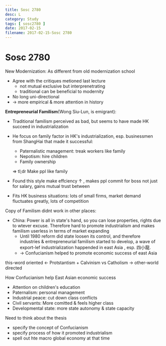 ```yaml
---
title: Sosc 2780
desc: L
category: Study
tags: [ sosc2780 ]
date: 2017-02-15
filename: 2017-02-15-Sosc 2780
---
```


# Sosc 2780

New Modernization: As different from old modernization school

- Agree with the critiques metioned last lecture
  - not mutual exclusive but interprenetrating
  - traditional can be beneficial to modernity
- No long uni-directional
- $\rightarrow$  more empirical & more attention in history

**Entrepreneurial Familism**(Wong Siu-Lun, is emigrant):

- Traditional familism perceived as bad, but seems to have made HK succeed in industrialization

- He focus on family factor in HK's industrialization, esp. businessmen from ShangHai that made it successful:

  - Paternalistic management: treak workers like family
  - Nepotism: hire children
  - Family ownership

  $\Rightarrow$ tl;dr Make ppl like family

- Found this style make effciency $\uparrow$ , makes ppl commit for boss not just for salary, gains mutual trust between

- Fits HK business situations: lots of small firms, market demand fluctuates greatly, lots of competition

Copy of Familism didnt work in other places:

- China: Power is all in state's hand, so you can lose properties, rights due to wtever excuse. Therefore hard to promote industrialism and makes familism userless in terms of market expanding
  - Until 1980 reform did state loosen its control, and therefore industries & entrepreneurial familism started to develop, a wave of export-lef industrialization happended in east Asia , esp. 四小龍.
  - $\rightarrow$ Confucianism helped to promote economic success of east Asia

this-word oriented $\leftarrow$ Protstantism + Calvinism vs Catholism $\rightarrow$ other-world directed

How Confucianism help East Asian economic success

- Attention on children's education
- Paternalism: personal management
- Industrial peace: cut down class conflicts
- Civil servants: More comitted & feels higher class
- Developmental state: more state autonomy & state capacity

Need to think about the thesis

- specify the concept of Confucianism
- specify process of how it promoted industrialism
- spell out hte macro global economy at that time